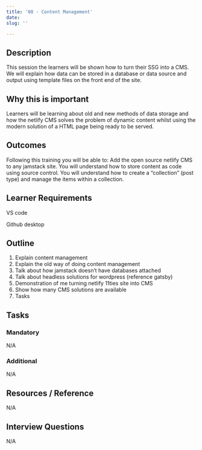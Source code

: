 ```yaml
---
title: '08 - Content Management'
date: 
slug: ''

---
```

## **Description**

This session the learners will be shown how to turn their SSG into a CMS. We will explain how data can be stored in a database or data source and output using template files on the front end of the site.

## **Why this is important**

Learners will be learning about old and new methods of data storage and how the netlify CMS solves the problem of dynamic content whilst using the modern solution of a HTML page being ready to be served.

## **Outcomes**

Following this training you will be able to: Add the open source netlify CMS to any jamstack site. You will understand how to store content as code using source control. You will understand how to create a “collection” (post type) and manage the items within a collection.

## **Learner Requirements**

VS code

Github desktop

## **Outline**

1. Explain content management
2. Explain the old way of doing content management
3. Talk about how jamstack doesn’t have databases attached
4. Talk about headless solutions for wordpress (reference gatsby)
5. Demonstration of me turning netlify 11ties site into CMS
6. Show how many CMS solutions are available
7. Tasks

## **Tasks**

### **Mandatory**

N/A

### **Additional**

N/A

## **Resources / Reference**

N/A

## **Interview Questions**

N/A